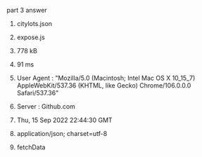 part 3 answer

1. citylots.json

2. expose.js

3. 778 kB

4. 91 ms

5. User Agent : "Mozilla/5.0 (Macintosh; Intel Mac OS X 10_15_7) AppleWebKit/537.36 (KHTML, like Gecko) Chrome/106.0.0.0 Safari/537.36"

6. Server : Github.com

7. Thu, 15 Sep 2022 22:44:30 GMT

8. application/json; charset=utf-8

9. fetchData

